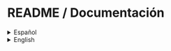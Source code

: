 # README / Documentación

<!-- ## Índice / Contents
- [Español](#español)
- [English](#english) -->

<details>
  <summary>Español</summary>
  
  ### Paso 1: Clonar el repositorio
  ```sh
  git clone https://github.com/eaangrino/stable-diffusion-webui-docker.git
  ```
  
  ### Paso 2: Entrar a la carpeta del repositorio
  ```sh
  cd stable-diffusion-webui-docker
  ```
  
  ### Paso 3: Crear el archivo `webui.sh` en la carpeta `config`
  ```sh
  mkdir config && touch config/webui.sh
  ```
  Luego, edita el archivo `config/webui.sh` y agrega lo siguiente:
  ```sh
  install_dir="/home/$(whoami)/stable-diffusion-webui"
  python_cmd="python3"
  export GIT="git"
  venv_dir="venv"
  ```
  
  ### Paso 4: Ejecutar Docker Compose
  ```sh
  docker compose up -d --build && make start
  ```
  
  ### Paso 5: Acceder a la interfaz web
  Abre tu navegador y ve a:
  ```sh
  http://localhost:7860
  ```
  
</details>

<details>
  <summary>English</summary>
  
  ### Step 1: Clone the repository
  ```sh
  git clone https://github.com/eaangrino/stable-diffusion-webui-docker.git
  ```
  
  ### Step 2: Enter the repository folder
  ```sh
  cd stable-diffusion-webui-docker
  ```
  
  ### Step 3: Create the `webui.sh` file in the `config` folder
  ```sh
  mkdir config && touch config/webui.sh
  ```
  Then, edit the file `config/webui.sh` and add the following:
  ```sh
  install_dir="/home/$(whoami)/stable-diffusion-webui"
  python_cmd="python3"
  export GIT="git"
  venv_dir="venv"
  ```
  
  ### Step 4: Run Docker Compose
  ```sh
  docker compose up -d --build && make start
  ```
  
  ### Step 5: Access the web interface
  Open your browser and navigate to:
  ```sh
  http://localhost:7860
  ```
  
</details>
